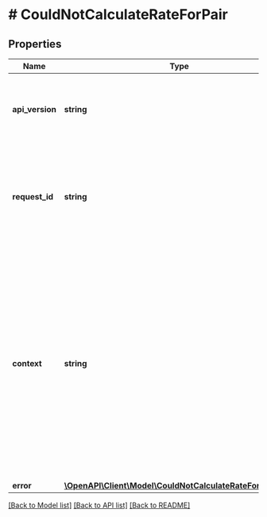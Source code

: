 # # CouldNotCalculateRateForPair

## Properties

Name | Type | Description | Notes
------------ | ------------- | ------------- | -------------
**api_version** | **string** | Specifies the version of the API that incorporates this endpoint. |
**request_id** | **string** | Defines the ID of the request. The &#x60;requestId&#x60; is generated by Crypto APIs and it&#39;s unique for every request. |
**context** | **string** | In batch situations the user can use the context to correlate responses with requests. This property is present regardless of whether the response was successful or returned as an error. &#x60;context&#x60; is specified by the user. | [optional]
**error** | [**\OpenAPI\Client\Model\CouldNotCalculateRateForPairError**](CouldNotCalculateRateForPairError.md) |  |

[[Back to Model list]](../../README.md#models) [[Back to API list]](../../README.md#endpoints) [[Back to README]](../../README.md)
